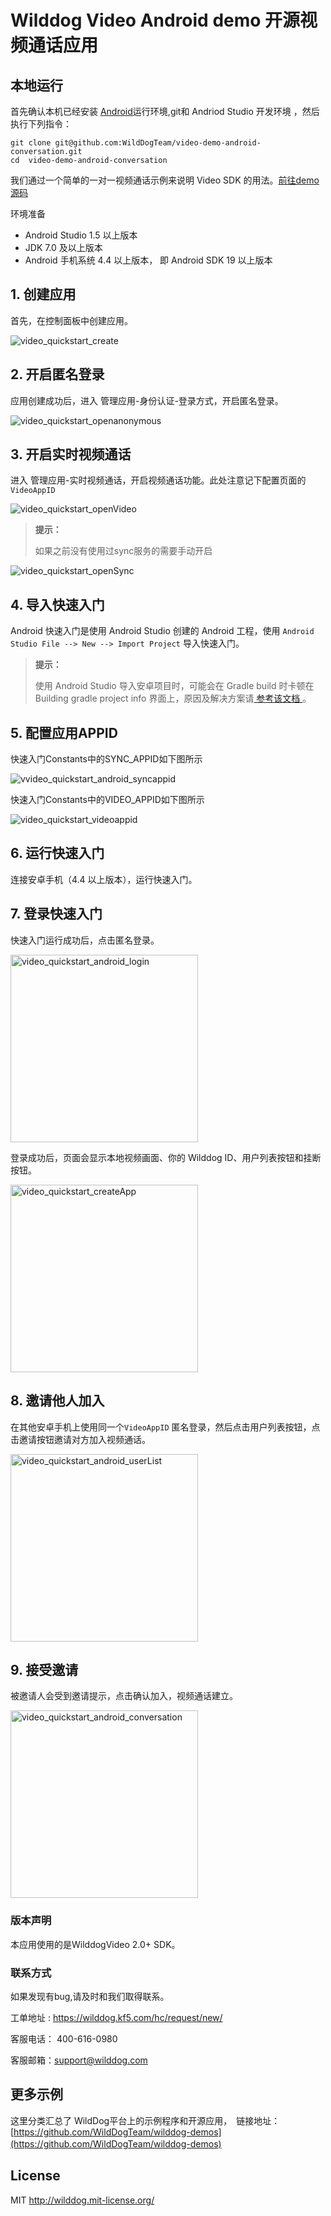 # Wilddog Video Android demo 开源视频通话应用

## 本地运行
首先确认本机已经安装 [Android](http://developer.android.com/index.html)运行环境,git和 Andriod Studio 开发环境 ，然后执行下列指令：

```
git clone git@github.com:WildDogTeam/video-demo-android-conversation.git
cd  video-demo-android-conversation
```


我们通过一个简单的一对一视频通话示例来说明 Video SDK 的用法。[前往demo源码](https://github.com/WildDogTeam/video-demo-android-conversation)

<div class="env">
    <p class="env-title">环境准备</p>
    <ul>
        <li> Android Studio 1.5 以上版本 </li>
        <li> JDK 7.0 及以上版本 </li>
        <li> Android 手机系统 4.4 以上版本， 即 Android SDK 19 以上版本 </li>
    </ul>
</div>


## 1. 创建应用

首先，在控制面板中创建应用。

<img src="/images/video_quickstart_create.png" alt="video_quickstart_create">

## 2. 开启匿名登录

应用创建成功后，进入 管理应用-身份认证-登录方式，开启匿名登录。

<img src="/images/openanonymous.png" alt="video_quickstart_openanonymous">

## 3. 开启实时视频通话

进入 管理应用-实时视频通话，开启视频通话功能。此处注意记下配置页面的`VideoAppID`

<img src="/images/video_quickstart_openVideo.png" alt="video_quickstart_openVideo">

<blockquote class="notice">
  <p><strong>提示：</strong></p>
  如果之前没有使用过sync服务的需要手动开启
</blockquote>
<img src="/images/opensync.png" alt="video_quickstart_openSync">

## 4. 导入快速入门

Android 快速入门是使用 Android Studio 创建的 Android 工程，使用 `Android Studio File --> New --> Import Project` 导入快速入门。

<blockquote class="notice">
  <p><strong>提示：</strong></p>
  使用 Android Studio 导入安卓项目时，可能会在 Gradle build 时卡顿在 Building gradle project info 界面上，原因及解决方案请<a href='https://github.com/WildDogTeam/wilddog-doc2/blob/master/Android%20Studio%20Gradle%20%E9%85%8D%E7%BD%AE%E8%A7%A3%E5%86%B3%E6%96%B9%E6%A1%88.md'> 参考该文档 </a>。
</blockquote>

## 5. 配置应用APPID

快速入门Constants中的SYNC_APPID如下图所示

<img src="/images/video_quickstart_android_syncappid.jpg" alt="vvideo_quickstart_android_syncappid">

快速入门Constants中的VIDEO_APPID如下图所示

<img src="/images/video_quickstart_videoappid.png" alt="video_quickstart_videoappid">


## 6. 运行快速入门

连接安卓手机（4.4 以上版本），运行快速入门。

## 7. 登录快速入门

快速入门运行成功后，点击匿名登录。

<img src="/images/video_quickstart_android_login.jpg" alt="video_quickstart_android_login" width="300" >

登录成功后，页面会显示本地视频画面、你的 Wilddog ID、用户列表按钮和挂断按钮。

<img src="/images/video_quickstart_android_mainUI.jpg" alt="video_quickstart_createApp" width="300" >

## 8. 邀请他人加入

在其他安卓手机上使用同一个`VideoAppID` 匿名登录，然后点击用户列表按钮，点击邀请按钮邀请对方加入视频通话。

<img src="/images/video_quickstart_android_userList.jpg" alt="video_quickstart_android_userList" width="300" >

## 9. 接受邀请

被邀请人会受到邀请提示，点击确认加入，视频通话建立。

<img src="/images/video_quickstart_android_conversation.jpg" alt="video_quickstart_android_conversation" width="300" >


### 版本声明
本应用使用的是WilddogVideo 2.0+ SDK。

### 联系方式
如果发现有bug,请及时和我们取得联系。

工单地址 : https://wilddog.kf5.com/hc/request/new/

客服电话： 400-616-0980

客服邮箱：support@wilddog.com

## 更多示例

这里分类汇总了 WildDog平台上的示例程序和开源应用，　链接地址：[https://github.com/WildDogTeam/wilddog-demos](https://github.com/WildDogTeam/wilddog-demos)
　　

## License
MIT
http://wilddog.mit-license.org/